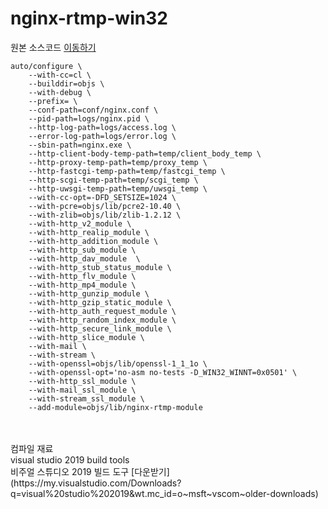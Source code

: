 # nginx-rtmp-win32
원본 소스코드 [이동하기](https://github.com/nginx/nginx)
```
auto/configure \
    --with-cc=cl \
    --builddir=objs \
    --with-debug \
    --prefix= \
    --conf-path=conf/nginx.conf \
    --pid-path=logs/nginx.pid \
    --http-log-path=logs/access.log \
    --error-log-path=logs/error.log \
    --sbin-path=nginx.exe \
    --http-client-body-temp-path=temp/client_body_temp \
    --http-proxy-temp-path=temp/proxy_temp \
    --http-fastcgi-temp-path=temp/fastcgi_temp \
    --http-scgi-temp-path=temp/scgi_temp \
    --http-uwsgi-temp-path=temp/uwsgi_temp \
    --with-cc-opt=-DFD_SETSIZE=1024 \
    --with-pcre=objs/lib/pcre2-10.40 \
    --with-zlib=objs/lib/zlib-1.2.12 \
    --with-http_v2_module \
    --with-http_realip_module \
    --with-http_addition_module \
    --with-http_sub_module \
    --with-http_dav_module  \
    --with-http_stub_status_module \
    --with-http_flv_module \
    --with-http_mp4_module \
    --with-http_gunzip_module \
    --with-http_gzip_static_module \
    --with-http_auth_request_module \
    --with-http_random_index_module \
    --with-http_secure_link_module \
    --with-http_slice_module \
    --with-mail \
    --with-stream \
    --with-openssl=objs/lib/openssl-1_1_1o \
    --with-openssl-opt='no-asm no-tests -D_WIN32_WINNT=0x0501' \
    --with-http_ssl_module \
    --with-mail_ssl_module \
    --with-stream_ssl_module \
    --add-module=objs/lib/nginx-rtmp-module
```
<br>
<br>
컴파일 재료
<br>
visual studio 2019 build tools
<br>
비주얼 스튜디오 2019 빌드 도구 [다운받기](https://my.visualstudio.com/Downloads?q=visual%20studio%202019&wt.mc_id=o~msft~vscom~older-downloads)
